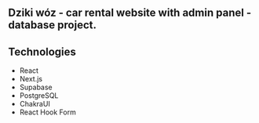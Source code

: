 
## Dziki wóz - car rental website with admin panel - database project.

## Technologies
 <ul>
<li>React</li>
<li>Next.js</li>
<li>Supabase</li>
<li>PostgreSQL</li>
<li>ChakraUI</li>
<li>React Hook Form</li>
 <ul>
